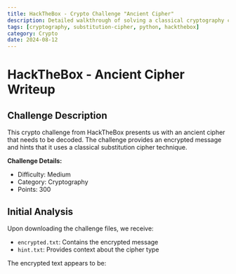 ```yaml
---
title: HackTheBox - Crypto Challenge "Ancient Cipher"
description: Detailed walkthrough of solving a classical cryptography challenge involving substitution ciphers
tags: [cryptography, substitution-cipher, python, hackthebox]
category: Crypto
date: 2024-08-12
---
```


# HackTheBox - Ancient Cipher Writeup

## Challenge Description

This crypto challenge from HackTheBox presents us with an ancient cipher that needs to be decoded. The challenge provides an encrypted message and hints that it uses a classical substitution cipher technique.

**Challenge Details:**
- Difficulty: Medium
- Category: Cryptography
- Points: 300

## Initial Analysis

Upon downloading the challenge files, we receive:
- `encrypted.txt`: Contains the encrypted message
- `hint.txt`: Provides context about the cipher type

The encrypted text appears to be:
